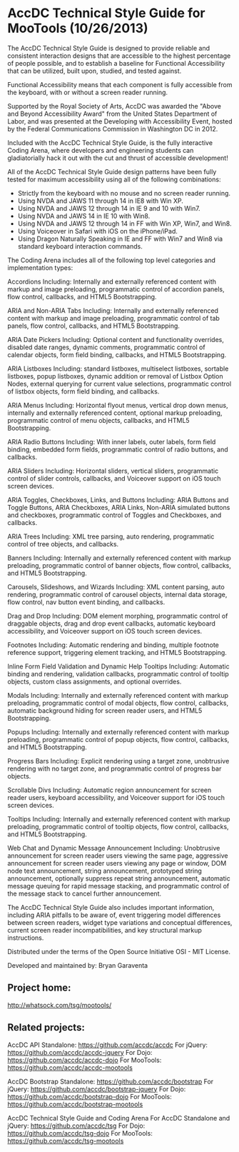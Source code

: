 AccDC Technical Style Guide for MooTools (10/26/2013)
===

The AccDC Technical Style Guide is designed to provide reliable and consistent interaction designs that are accessible to the highest percentage of people possible, and to establish a baseline for Functional Accessibility that can be utilized, built upon, studied, and tested against. 

Functional Accessibility means that each component is fully accessible from the keyboard, with or without a screen reader running. 

Supported by the Royal Society of Arts, AccDC was awarded the "Above and Beyond Accessibility Award" from the United States Department of Labor, and was presented at the Developing with Accessibility Event, hosted by the Federal Communications Commission in Washington DC in 2012.

Included with the AccDC Technical Style Guide, is the fully interactive Coding Arena, where developers and engineering students can gladiatorially hack it out with the cut and thrust of accessible development!

All of the AccDC Technical Style Guide design patterns have been fully tested for maximum accessibility using all of the following combinations:

* Strictly from the keyboard with no mouse and no screen reader running.
* Using NVDA and JAWS 11 through 14 in IE8 with Win XP.
* Using NVDA and JAWS 12 through 14 in IE 9 and 10 with Win7.
* Using NVDA and JAWS 14 in IE 10 with Win8.
* Using NVDA and JAWS 12 through 14 in FF with Win XP, Win7, and Win8.
* Using Voiceover in Safari with iOS on the iPhone/iPad.
* Using Dragon Naturally Speaking in IE and FF with Win7 and Win8 via standard keyboard interaction commands.

The Coding Arena includes all of the following top level categories and implementation types:

Accordions
Including: Internally and externally referenced content with markup and image preloading, programmatic control of accordion panels, flow control, callbacks, and HTML5 Bootstrapping.

ARIA and Non-ARIA Tabs
Including: Internally and externally referenced content with markup and image preloading, programmatic control of tab panels, flow control, callbacks, and HTML5 Bootstrapping.

ARIA Date Pickers
Including: Optional content and functionality overrides, disabled date ranges, dynamic comments, programmatic control of calendar objects, form field binding, callbacks, and HTML5 Bootstrapping.

ARIA Listboxes
Including: standard listboxes, multiselect listboxes, sortable listboxes, popup listboxes, dynamic addition or removal of Listbox Option Nodes, external querying for current value selections, programmatic control of listbox objects, form field binding, and callbacks.

ARIA Menus
Including: Horizontal flyout menus, vertical drop down menus, internally and externally referenced content, optional markup preloading, programmatic control of menu objects, callbacks, and HTML5 Bootstrapping.

ARIA Radio Buttons
Including: With inner labels, outer labels, form field binding, embedded form fields, programmatic control of radio buttons, and callbacks.

ARIA Sliders
Including: Horizontal sliders, vertical sliders, programmatic control of slider controls, callbacks, and Voiceover support on iOS touch screen devices.

ARIA Toggles, Checkboxes, Links, and Buttons
Including: ARIA Buttons and Toggle Buttons, ARIA Checkboxes, ARIA Links, Non-ARIA simulated buttons and checkboxes, programmatic control of Toggles and Checkboxes, and callbacks.

ARIA Trees
Including: XML tree parsing, auto rendering, programmatic control of tree objects, and callbacks.

Banners
Including: Internally and externally referenced content with markup preloading, programmatic control of banner objects, flow control, callbacks, and HTML5 Bootstrapping.

Carousels, Slideshows, and Wizards
Including: XML content parsing, auto rendering, programmatic control of carousel objects, internal data storage, flow control, nav button event binding, and callbacks.

Drag and Drop
Including: DOM element morphing, programmatic control of draggable objects, drag and drop event callbacks, automatic keyboard accessibility, and Voiceover support on iOS touch screen devices.

Footnotes
Including: Automatic rendering and binding, multiple footnote reference support, triggering element tracking, and HTML5 Bootstrapping.

Inline Form Field Validation and Dynamic Help Tooltips
Including: Automatic binding and rendering, validation callbacks, programmatic control of tooltip objects, custom class assignments, and optional overrides.

Modals
Including: Internally and externally referenced content with markup preloading, programmatic control of modal objects, flow control, callbacks, automatic background hiding for screen reader users, and HTML5 Bootstrapping.

Popups
Including: Internally and externally referenced content with markup preloading, programmatic control of popup objects, flow control, callbacks, and HTML5 Bootstrapping.

Progress Bars
Including: Explicit rendering using a target zone, unobtrusive rendering with no target zone, and programmatic control of progress bar objects.

Scrollable Divs
Including: Automatic region announcement for screen reader users, keyboard accessibility, and Voiceover support for iOS touch screen devices.

Tooltips
Including: Internally and externally referenced content with markup preloading, programmatic control of tooltip objects, flow control, callbacks, and HTML5 Bootstrapping.

Web Chat and Dynamic Message Announcement 
Including: Unobtrusive announcement for screen reader users viewing the same page, aggressive announcement for screen reader users viewing any page or window, DOM node text announcement, string announcement, prototyped string announcement, optionally suppress repeat string announcement, automatic message queuing for rapid message stacking, and programmatic control of the message stack to cancel further announcement.

The AccDC Technical Style Guide also includes important information, including ARIA pitfalls to be aware of, event triggering model differences between screen readers, widget type variations and conceptual differences, current screen reader incompatibilities, and key structural markup instructions.

Distributed under the terms of the Open Source Initiative OSI - MIT License.

Developed and maintained by: Bryan Garaventa

Project home:
-----

http://whatsock.com/tsg/mootools/

Related projects:
-----

AccDC API
Standalone: https://github.com/accdc/accdc
For jQuery: https://github.com/accdc/accdc-jquery
For Dojo: https://github.com/accdc/accdc-dojo
For MooTools: https://github.com/accdc/accdc-mootools

AccDC Bootstrap
Standalone: https://github.com/accdc/bootstrap
For jQuery: https://github.com/accdc/bootstrap-jquery
For Dojo: https://github.com/accdc/bootstrap-dojo
For MooTools: https://github.com/accdc/bootstrap-mootools

AccDC Technical Style Guide and Coding Arena
For AccDC Standalone and jQuery: https://github.com/accdc/tsg
For Dojo: https://github.com/accdc/tsg-dojo
For MooTools: https://github.com/accdc/tsg-mootools

